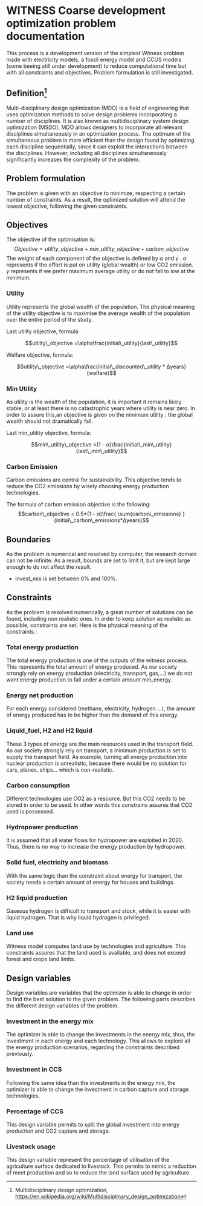 # WITNESS Coarse development optimization problem documentation

This process is a development version of the simplest Witness problem made with electricity models, a fossil energy model and CCUS models (some beeing still under development) to reduce computational time but with all constraints and objectives. Problem formulation is still investigated.

## Definition[^1]

Multi-disciplinary design optimization (MDO) is a field of engineering that uses optimization methods to solve design problems incorporating a number of disciplines. It is also known as multidisciplinary system design optimization (MSDO). MDO allows designers to incorporate all relevant disciplines simultaneously in an optimization process. The optimum of the simultaneous problem is more efficient than the design found by optimizing each discipline sequentially, since it can exploit the interactions between the disciplines. However, including all disciplines simultaneously significantly increases the complexity of the problem.


## Problem formulation

The problem is given with an objective to minimize, respecting a certain number of constraints. As a result, the optimized solution will attend the lowest objective, following the given constraints.

## Objectives

The objective of the optimisation is:
$$Objective = utility\_objective + min\_utility\_objective + carbon\_objective$$
 The weight of each component of the objective is defined by $\alpha$ and $\gamma$ .
$\alpha$ represents if the effort is put on utility (global wealth) or low CO2 emission.
$\gamma$ represents if we prefer maximum average utility or do not fall to low at the minimum.


### Utility

Utility represents the global wealth of the population. The physical meaning of the utility objective is to maximise the average wealth of the population over the entire period of the study. 

Last utility objective, formula:

$$utility\_objective =\alpha\frac{initial\_utility}{last\_utility}$$  

Welfare objective, formula:

$$utility\_objective =\alpha\frac{initial\_discounted\_utility * Δyears}{welfare}$$  

### Min Utility

As utility is the wealth of the population, it is important it remains likely stable, or at least there is no catastrophic years where utility is near zero. In order to assure this,an objective is given on the minimum utility : the global wealth should not dramatically fall.

Last min_utility objective, formula:

$$min\_utility\_objective =(1 - α)\frac{initial\_min\_utility}{last\_min\_utility}$$  

### Carbon Emission

Carbon emissions are central for sustainability. This objective tends to reduce the CO2 emissions by wisely choosing energy production technologies.

The formula of carbon emission objective is the following: 
$$carbon\_objective = 0.5*(1 - α)\frac{ \sum{carbon\_emissions} }{initial\_carbon\_emissions*Δyears}$$

## Boundaries

As the problem is numerical and resolved by computer, the research domain can not be infinite. As a result, bounds are set to limit it, but are kept large enough to do not affect the result.
* invest_mix is set between 0% and 100%. 

## Constraints

As the problem is resolved numerically, a great number of solutions can be found, including non realistic ones. In order to keep solution as realistic as possible, constraints are set.
Here is the physical meaning of the constraints : 

### Total energy production
The total energy production is one of the outputs of the witness process. This represents the total amount of energy produced. As our society strongly rely on energy production (electricity, transport, gas,...) we do not want energy production to fall under a certain amount min_energy.

### Energy net production
For each energy considered (methane, electricity, hydrogen ...), the amount of energy produced has to be higher than the demand of this energy.

### Liquid_fuel, H2 and H2 liquid
These 3 types of energy are the main resources used in the transport field. As our society strongly rely on transport,  a minimum production is set to supply the transport field. As example, turning all energy production into nuclear production is unrealistic, because there would be no solution for cars, planes, ships... which is non-realistic.

### Carbon consumption
Different technologies use CO2 as a resource. But this CO2 needs to be stored in order to be used. In other words this constrains assures that CO2 used is possessed.

### Hydropower production
It is assumed that all water flows for hydropower are exploited in 2020. Thus, there is no way to increase the energy production by hydropower.

### Solid fuel, electricity and biomass
With the same logic than the constraint about energy for transport, the society needs a certain amount of energy for houses and buildings.

### H2 liquid production
Gaseous hydrogen is difficult to transport and stock, while it is easier with liquid hydrogen. That is why liquid hydrogen is privileged.

### Land use
Witness model computes land use by technologies and agriculture. This constraints assures 
that the land used is available, and does not exceed forest and crops land limits.

## Design variables
Design variables are variables that the optimizer is able to change in order to find the best solution to the given problem.
The following parts describes the different design variables of the problem.

### Investment in the energy mix
The optimizer is able to change the investments in the energy mix, thus, the investment in each energy and each technology. This allows to explore all the energy production scenarios, regarding the constraints described previously.

### Investment in CCS
Following the same idea than the investments in the energy mix, the optimizer is able to change the investment in carbon capture and storage technologies.

### Percentage of CCS
This design variable permits to split the global investment into energy production and CO2 capture and storage.

### Livestock usage
This design variable represent the percentage of utilisation of the agriculture surface dedicated to livestock. This permits to mimic a reduction of meet production and so to reduce the land surface used by agriculture.

[^1]: Multidisciplinary design optimization, https://en.wikipedia.org/wiki/Multidisciplinary_design_optimization